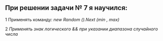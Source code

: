 ## При решении задачи № 7 я научился:
1  Применять команду:
*new Random ().Next (min , max)*

2  *Применять знак логического && при указании диапазона
случайного числа*

